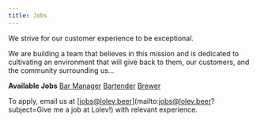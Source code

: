 ```yaml
---
title: Jobs
---
```

We strive for our customer experience to be exceptional.

We are building a team that believes in this mission and is dedicated to cultivating an environment that will give back to them, our customers, and the community surrounding us...

**Available Jobs**
[Bar Manager](/jobs/bar-manager)
[Bartender](/jobs/bartender)
[Brewer](/jobs/brewer)

To apply, email us at [jobs@lolev.beer](mailto:jobs@lolev.beer?subject=Give me a job at Lolev!) with relevant experience.
